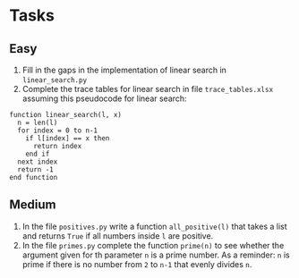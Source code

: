 # Tasks

## Easy

1. Fill in the gaps in the implementation of linear search in `linear_search.py`
2. Complete the trace tables for linear search in file `trace_tables.xlsx` assuming this pseudocode for linear search:
  ```vba
  function linear_search(l, x)
    n = len(l)
    for index = 0 to n-1
      if l[index] == x then
        return index
      end if
    next index
    return -1
  end function
  ```

## Medium
1. In the file `positives.py` write a function `all_positive(l)` that takes a list and returns `True` if all numbers inside `l` are positive.
2. In the file `primes.py` complete the function `prime(n)` to see whether the argument given for th parameter `n` is a prime number. As a reminder: `n` is prime if there is no number from `2` to `n-1` that evenly divides `n`.  